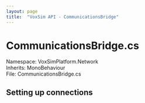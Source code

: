 ```yaml
---
layout: page
title:  "VoxSim API - CommunicationsBridge"
---
```

# CommunicationsBridge.cs
Namespace: VoxSimPlatform.Network\
Inherits: MonoBehaviour\
File: CommunicationsBridge.cs

## Setting up connections
